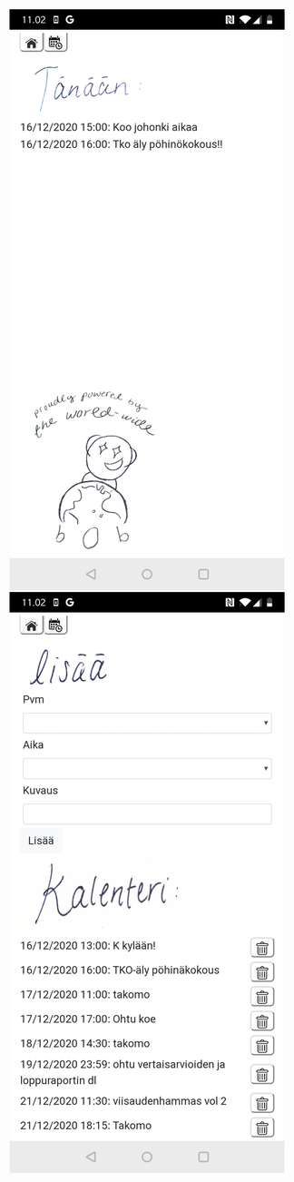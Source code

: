 <img src="https://github.com/korolainenriikka/Bob2/blob/master/snapshots/bobisnap1.jpg" />
<img src="https://github.com/korolainenriikka/Bob2/blob/master/snapshots/bobisnap2.jpg" />
